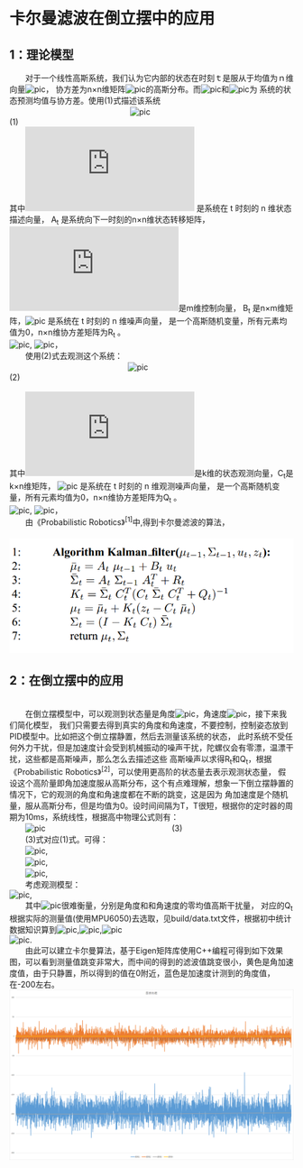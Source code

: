 卡尔曼滤波在倒立摆中的应用
===================================
1：理论模型
-----------------------------------
　　对于一个线性高斯系统，我们认为它内部的状态在时刻ｔ是服从于均值为ｎ维向量![pic]( http://latex.codecogs.com/gif.latex?\boldsymbol{\mu_t})，
协方差为n×n维矩阵![pic](http://latex.codecogs.com/gif.latex?\boldsymbol{\Sigma_t})的高斯分布。而![pic](http://latex.codecogs.com/gif.latex?\boldsymbol{\overline{\mu_t}})和![pic](http://latex.codecogs.com/gif.latex?\boldsymbol{\overline{\Sigma_t}})为
系统的状态预测均值与协方差。使用(1)式描述该系统</br>　　　　　　　　　　　　　　　
![pic]( http://latex.codecogs.com/gif.latex?x_t=\boldsymbol{A_t}x_{t-1}+\boldsymbol{B_t}u_t+\boldsymbol{\varepsilon_t}) 　　　　               　　　　　　　　　　　　　　　(1)
</br>其中![pic]( http://latex.codecogs.com/gif.latex?x_t) 是系统在 t 时刻的 n 维状态描述向量，
A<sub>t</sub> 是系统向下一时刻的n×n维状态转移矩阵，![pic]( http://latex.codecogs.com/gif.latex?u_t)是m维控制向量，
B<sub>t</sub> 是n×m维矩阵，![pic]( http://latex.codecogs.com/gif.latex?\varepsilon_t) 是系统在 t 时刻的 n 维噪声向量，
是一个高斯随机变量，所有元素均值为0，n×n维协方差矩阵为R<sub>t</sub> 。
</br>![pic](http://latex.codecogs.com/gif.latex?\boldsymbol{\varepsilon_t}=\begin{pmatrix}\varepsilon_1\\\\\varepsilon_2\\\\\vdots\\\\\varepsilon_n\end{pmatrix}),
![pic](http://latex.codecogs.com/gif.latex?\boldsymbol{R_t}=\begin{pmatrix}cov[\varepsilon_1,\varepsilon_1]&cov[\varepsilon_1,\varepsilon_2]&\cdots&cov[\varepsilon_1,\varepsilon_n]\\\\cov[\varepsilon_2,\varepsilon_1]&cov[\varepsilon_2,\varepsilon_2]&\cdots&cov[\varepsilon_2,\varepsilon_n]\\\\\vdots&\ddots&&\vdots\\\\cov[\varepsilon_n,\varepsilon_1]&cov[\varepsilon_n,\varepsilon_2]&\cdots&cov[\varepsilon_n,\varepsilon_n]\end{pmatrix})，
</br>　　使用(2)式去观测这个系统：
</br>　　　　　　　　　　　　　　　![pic]( http://latex.codecogs.com/gif.latex?z_t=\boldsymbol{C_t}x_{t}+\boldsymbol{\delta_t}) 　　　　　　　　　　　　　　　　　　　　           　   (2)    
</br>其中![pic]( http://latex.codecogs.com/gif.latex?z_t)是k维的状态观测向量，C<sub>t</sub>是k×n维矩阵，
![pic]( http://latex.codecogs.com/gif.latex?\delta_t) 是系统在 t 时刻的 n 维观测噪声向量，
是一个高斯随机变量，所有元素均值为0，n×n维协方差矩阵为Q<sub>t</sub> 。
</br>![pic](http://latex.codecogs.com/gif.latex?\boldsymbol{\delta_t}=\begin{pmatrix}\delta_1\\\\\delta_2\\\\\vdots\\\\\delta_k\end{pmatrix}),
![pic](http://latex.codecogs.com/gif.latex?\boldsymbol{Q_t}=\begin{pmatrix}cov[\delta_1,\delta_1]&cov[\delta_1,\delta_2]&\cdots&cov[\delta_1,\delta_k]\\\\cov[\delta_2,\delta_1]&cov[\delta_2,\delta_2]&\cdots&cov[\delta_2,\delta_k]\\\\\vdots&\ddots&&\vdots\\\\cov[\delta_k,\delta_1]&cov[\delta_k,\delta_2]&\cdots&cov[\delta_k,\delta_k]\end{pmatrix})，
</br>
　　由《Probabilistic Robotics》<sup>[1]</sup>中,得到卡尔曼滤波的算法，
</br>　　![pic](1.png)

2：在倒立摆中的应用
-----------------------------------
</br>　　在倒立摆模型中，可以观测到状态量是角度![pic]( http://latex.codecogs.com/gif.latex?\theta)，角速度![pic]( http://latex.codecogs.com/gif.latex?\dot\theta)，接下来我们简化模型，
我们只需要去得到真实的角度和角速度，不要控制，控制姿态放到PID模型中。比如把这个倒立摆静置，然后去测量该系统的状态，
此时系统不受任何外力干扰，但是加速度计会受到机械振动的噪声干扰，陀螺仪会有零漂，温漂干扰，这些都是高斯噪声，那么怎么去描述这些
高斯噪声以求得R<sub>t</sub>和Q<sub>t</sub>，根据《Probabilistic Robotics》<sup>[2]</sup>，可以使用更高阶的状态量去表示观测状态量，
假设这个高阶量即角加速度服从高斯分布，这个有点难理解，想象一下倒立摆静置的情况下，它的观测的角度和角速度都在不断的跳变，这是因为
角加速度是个随机量，服从高斯分布，但是均值为0。设时间间隔为T，T很短，根据你的定时器的周期为10ms，系统线性，根据高中物理公式则有：
</br> 　　![pic](http://latex.codecogs.com/gif.latex?\boldsymbol{x_t}=\begin{pmatrix}\theta_t\\\\\dot\theta_t\end{pmatrix}=\begin{pmatrix}1&T\\\\0&1\end{pmatrix}\begin{pmatrix}\theta_{t-1}\\\\\dot\theta_{t-1}\end{pmatrix}+\begin{pmatrix}\frac{1}{2}T^2\\\\T\end{pmatrix}\ddot\theta_{t-1})　　　　　　　　　　　　　　　　(3)
</br> 　　(3)式对应(1)式。可得：
</br> 　　![pic](http://latex.codecogs.com/gif.latex?\boldsymbol{A_t}=\begin{pmatrix}1&T\\\\0&1\end{pmatrix}),
</br> 　　![pic](http://latex.codecogs.com/gif.latex?\boldsymbol{B_t}=\boldsymbol{0}),
</br> 　　![pic](http://latex.codecogs.com/gif.latex?\boldsymbol{R_t}=\begin{pmatrix}\frac{1}{4}T^4&\frac{1}{2}T^3\\\\\frac{1}{2}T^3&T^2\end{pmatrix}),
</br> 　　考虑观测模型：
</br> ![pic](http://latex.codecogs.com/gif.latex?\boldsymbol{z_t}=\begin{pmatrix}\theta_t\\\\\dot\theta_t\end{pmatrix}=\begin{pmatrix}1&0\\\\0&1\end{pmatrix}\begin{pmatrix}\theta_{t}\\\\\dot\theta_{t}\end{pmatrix}+\boldsymbol{\delta_t}),
</br> 　　其中![pic](http://latex.codecogs.com/gif.latex?\boldsymbol{\delta_t})很难衡量，分别是角度和和角速度的零均值高斯干扰量，
对应的Q<sub>t</sub>根据实际的测量值(使用MPU6050)去选取，见build/data.txt文件，根据初中统计数据知识算到![pic](http://latex.codecogs.com/gif.latex?cov[\theta,\theta]=E[[\theta-E[\theta]]^2]),![pic](http://latex.codecogs.com/gif.latex?cov[\theta,\dot\theta]=E[\theta\dot\theta]-E[\theta]E[\dot\theta]),![pic](http://latex.codecogs.com/gif.latex?cov[\dot\theta,\dot\theta]=E[[\dot\theta-E[\dot\theta]]^2])
</br>![pic](http://latex.codecogs.com/gif.latex?\boldsymbol{Q_t}=\begin{pmatrix}cov[\theta,\theta]&cov[\theta,\dot\theta]\\\\cov[\dot\theta,\theta]&cov[\dot\theta,\dot\theta]\end{pmatrix}=\begin{pmatrix}1023.684&0.221\\\\0.221&25.228\end{pmatrix}).
</br>　　由此可以建立卡尔曼算法，基于Eigen矩阵库使用C++编程可得到如下效果图，可以看到测量值跳变非常大，而中间的得到的滤波值跳变很小，黄色是角加速度值，由于只静置，所以得到的值在0附近，蓝色是加速度计测到的角度值，在-200左右。
</br>![pic](build/result.png)


